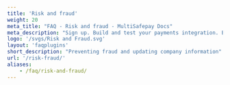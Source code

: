 ```yaml
---
title: 'Risk and fraud'
weight: 20
meta_title: "FAQ - Risk and fraud - MultiSafepay Docs"
meta_description: "Sign up. Build and test your payments integration. Explore our products and services. Use our API reference, SDKs, and wrappers. Get support."
logo: '/svgs/Risk and Fraud.svg'
layout: 'faqplugins'
short_description: "Preventing fraud and updating company information"
url: '/risk-fraud/'
aliases: 
    - /faq/risk-and-fraud/
---
```

